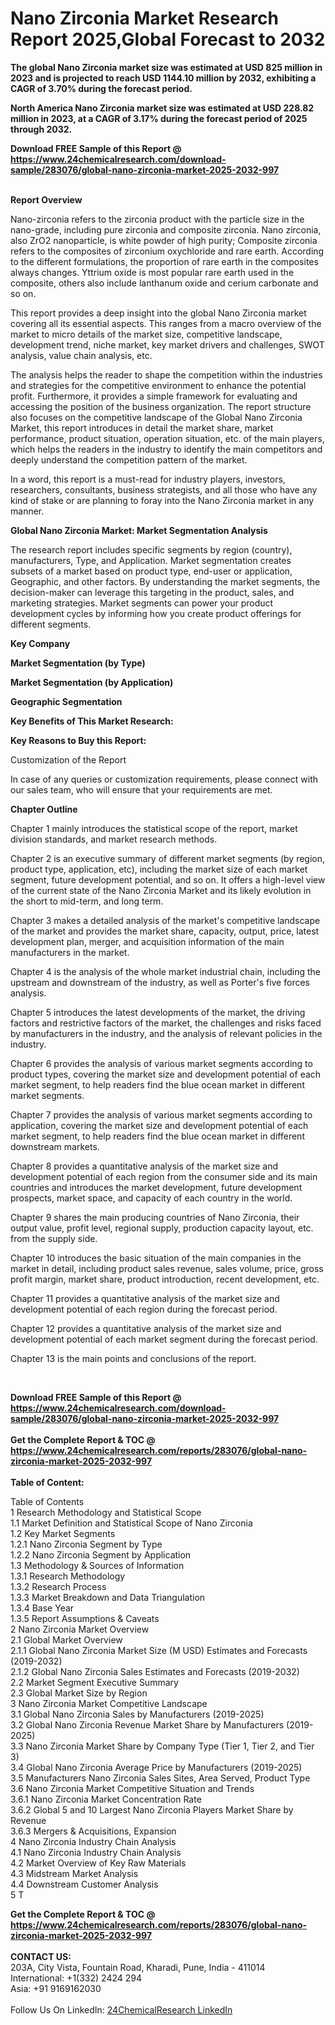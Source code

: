 <h1>Nano Zirconia Market Research Report 2025,Global Forecast to 2032</h1><p><strong>The global Nano Zirconia market size was estimated at USD 825 million in 2023 and is projected to reach USD 1144.10 million by 2032, exhibiting a CAGR of 3.70% during the forecast period.</strong></p><p>
</p><p><strong>North America Nano Zirconia market size was estimated at USD 228.82 million in 2023, at a CAGR of 3.17% during the forecast period of 2025 through 2032.</strong></p><div><b>Download FREE Sample of this Report @ 
            <a href="https://www.24chemicalresearch.com/download-sample/283076/global-nano-zirconia-market-2025-2032-997">
            https://www.24chemicalresearch.com/download-sample/283076/global-nano-zirconia-market-2025-2032-997</a></b></div><br><p>
</p><p><strong>Report Overview</strong></p><p>
</p><p>Nano-zirconia refers to the zirconia product with the particle size in the nano-grade, including pure zirconia and composite zirconia. Nano zirconia, also ZrO2 nanoparticle, is white powder of high purity; Composite zirconia refers to the composites of zirconium oxychloride and rare earth. According to the different formulations, the proportion of rare earth in the composites always changes. Yttrium oxide is most popular rare earth used in the composite, others also include lanthanum oxide and cerium carbonate and so on.</p><p>
</p><p>This report provides a deep insight into the global Nano Zirconia market covering all its essential aspects. This ranges from a macro overview of the market to micro details of the market size, competitive landscape, development trend, niche market, key market drivers and challenges, SWOT analysis, value chain analysis, etc.</p><p>
</p><p>The analysis helps the reader to shape the competition within the industries and strategies for the competitive environment to enhance the potential profit. Furthermore, it provides a simple framework for evaluating and accessing the position of the business organization. The report structure also focuses on the competitive landscape of the Global Nano Zirconia Market, this report introduces in detail the market share, market performance, product situation, operation situation, etc. of the main players, which helps the readers in the industry to identify the main competitors and deeply understand the competition pattern of the market.</p><p>
In a word, this report is a must-read for industry players, investors, researchers, consultants, business strategists, and all those who have any kind of stake or are planning to foray into the Nano Zirconia market in any manner.</p><p>
</p><p><strong>Global Nano Zirconia Market: Market Segmentation Analysis</strong></p><p>
</p><p>The research report includes specific segments by region (country), manufacturers, Type, and Application. Market segmentation creates subsets of a market based on product type, end-user or application, Geographic, and other factors. By understanding the market segments, the decision-maker can leverage this targeting in the product, sales, and marketing strategies. Market segments can power your product development cycles by informing how you create product offerings for different segments.</p><p>
</p><p><strong>Key Company</strong></p><p>
</p><p>
</p><p><strong>Market Segmentation (by Type)</strong></p><p>
</p><p>
</p><p><strong>Market Segmentation (by Application)</strong></p><p>
</p><p>
</p><p><strong>Geographic Segmentation</strong></p><p>
</p><p>
</p><p><strong>Key Benefits of This Market Research:</strong></p><p>
</p><p>
</p><p><strong>Key Reasons to Buy this Report:</strong></p><p>
</p><p>
</p><p>Customization of the Report</p><p>
In case of any queries or customization requirements, please connect with our sales team, who will ensure that your requirements are met.</p><p>
</p><p><strong>Chapter Outline</strong></p><p>
</p><p>Chapter 1 mainly introduces the statistical scope of the report, market division standards, and market research methods.</p><p>
Chapter 2 is an executive summary of different market segments (by region, product type, application, etc), including the market size of each market segment, future development potential, and so on. It offers a high-level view of the current state of the Nano Zirconia Market and its likely evolution in the short to mid-term, and long term.</p><p>
Chapter 3 makes a detailed analysis of the market's competitive landscape of the market and provides the market share, capacity, output, price, latest development plan, merger, and acquisition information of the main manufacturers in the market.</p><p>
Chapter 4 is the analysis of the whole market industrial chain, including the upstream and downstream of the industry, as well as Porter's five forces analysis.</p><p>
Chapter 5 introduces the latest developments of the market, the driving factors and restrictive factors of the market, the challenges and risks faced by manufacturers in the industry, and the analysis of relevant policies in the industry.</p><p>
Chapter 6 provides the analysis of various market segments according to product types, covering the market size and development potential of each market segment, to help readers find the blue ocean market in different market segments.</p><p>
Chapter 7 provides the analysis of various market segments according to application, covering the market size and development potential of each market segment, to help readers find the blue ocean market in different downstream markets.</p><p>
Chapter 8 provides a quantitative analysis of the market size and development potential of each region from the consumer side and its main countries and introduces the market development, future development prospects, market space, and capacity of each country in the world.</p><p>
Chapter 9 shares the main producing countries of Nano Zirconia, their output value, profit level, regional supply, production capacity layout, etc. from the supply side.</p><p>
Chapter 10 introduces the basic situation of the main companies in the market in detail, including product sales revenue, sales volume, price, gross profit margin, market share, product introduction, recent development, etc.</p><p>
Chapter 11 provides a quantitative analysis of the market size and development potential of each region during the forecast period.</p><p>
Chapter 12 provides a quantitative analysis of the market size and development potential of each market segment during the forecast period.</p><p>
Chapter 13 is the main points and conclusions of the report.</p><p>
 </p><div><b>Download FREE Sample of this Report @ 
            <a href="https://www.24chemicalresearch.com/download-sample/283076/global-nano-zirconia-market-2025-2032-997">
            https://www.24chemicalresearch.com/download-sample/283076/global-nano-zirconia-market-2025-2032-997</a></b></div><br><div><b>Get the Complete Report & TOC @ 
            <a href="https://www.24chemicalresearch.com/reports/283076/global-nano-zirconia-market-2025-2032-997">
            https://www.24chemicalresearch.com/reports/283076/global-nano-zirconia-market-2025-2032-997</a></b></div><br>
            <b>Table of Content:</b><p>Table of Contents<br />
1 Research Methodology and Statistical Scope<br />
1.1 Market Definition and Statistical Scope of Nano Zirconia<br />
1.2 Key Market Segments<br />
1.2.1 Nano Zirconia Segment by Type<br />
1.2.2 Nano Zirconia Segment by Application<br />
1.3 Methodology & Sources of Information<br />
1.3.1 Research Methodology<br />
1.3.2 Research Process<br />
1.3.3 Market Breakdown and Data Triangulation<br />
1.3.4 Base Year<br />
1.3.5 Report Assumptions & Caveats<br />
2 Nano Zirconia Market Overview<br />
2.1 Global Market Overview<br />
2.1.1 Global Nano Zirconia Market Size (M USD) Estimates and Forecasts (2019-2032)<br />
2.1.2 Global Nano Zirconia Sales Estimates and Forecasts (2019-2032)<br />
2.2 Market Segment Executive Summary<br />
2.3 Global Market Size by Region<br />
3 Nano Zirconia Market Competitive Landscape<br />
3.1 Global Nano Zirconia Sales by Manufacturers (2019-2025)<br />
3.2 Global Nano Zirconia Revenue Market Share by Manufacturers (2019-2025)<br />
3.3 Nano Zirconia Market Share by Company Type (Tier 1, Tier 2, and Tier 3)<br />
3.4 Global Nano Zirconia Average Price by Manufacturers (2019-2025)<br />
3.5 Manufacturers Nano Zirconia Sales Sites, Area Served, Product Type<br />
3.6 Nano Zirconia Market Competitive Situation and Trends<br />
3.6.1 Nano Zirconia Market Concentration Rate<br />
3.6.2 Global 5 and 10 Largest Nano Zirconia Players Market Share by Revenue<br />
3.6.3 Mergers & Acquisitions, Expansion<br />
4 Nano Zirconia Industry Chain Analysis<br />
4.1 Nano Zirconia Industry Chain Analysis<br />
4.2 Market Overview of Key Raw Materials<br />
4.3 Midstream Market Analysis<br />
4.4 Downstream Customer Analysis<br />
5 T</p><div><b>Get the Complete Report & TOC @ 
            <a href="https://www.24chemicalresearch.com/reports/283076/global-nano-zirconia-market-2025-2032-997">
            https://www.24chemicalresearch.com/reports/283076/global-nano-zirconia-market-2025-2032-997</a></b></div><br><b>CONTACT US:</b><br>
            203A, City Vista, Fountain Road, Kharadi, Pune, India - 411014<br>
            International: +1(332) 2424 294<br>
            Asia: +91 9169162030 <br><br>
            Follow Us On LinkedIn: <a href="https://www.linkedin.com/company/24chemicalresearch/">24ChemicalResearch LinkedIn</a>